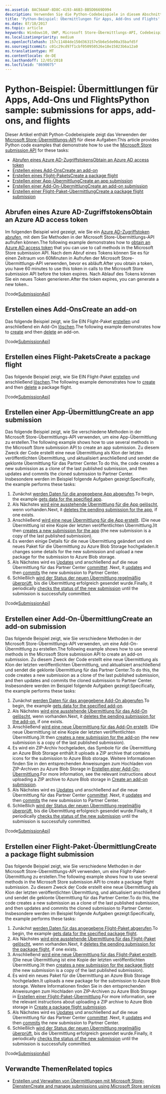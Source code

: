 ```yaml
---
ms.assetid: 8AC56AAF-8D8C-4193-A6B3-BB5D0669D994
description: Verwenden Sie die Python-Codebeispiele in diesem Abschnitt, um mehr über die Verwendung der Microsoft Store-Übermittlungs-API zu erfahren.
title: 'Python-Beispiel: Übermittlungen für Apps, Add-Ons und Flights'
ms.date: 07/10/2017
ms.topic: article
keywords: Windows10, UWP, Microsoft Store-Übermittlungs-API, Codebeispiele, Python
ms.localizationpriority: medium
ms.openlocfilehash: 157c11484de150d363157e5b6e5de00a35bafd5f
ms.sourcegitcommit: c01c29cd97f1cbf050950526e18e15823b6a12a0
ms.translationtype: MT
ms.contentlocale: de-DE
ms.lasthandoff: 12/05/2018
ms.locfileid: "8690075"
---
```

# <a name="python-sample-submissions-for-apps-add-ons-and-flights"></a><span data-ttu-id="69c39-104">Python-Beispiel: Übermittlungen für Apps, Add-Ons und Flights</span><span class="sxs-lookup"><span data-stu-id="69c39-104">Python sample: submissions for apps, add-ons, and flights</span></span>

<span data-ttu-id="69c39-105">Dieser Artikel enthält Python-Codebeispiele zeigt das Verwenden der [Microsoft Store-Übermittlungs-API](create-and-manage-submissions-using-windows-store-services.md) für diese Aufgaben:</span><span class="sxs-lookup"><span data-stu-id="69c39-105">This article provides Python code examples that demonstrate how to use the [Microsoft Store submission API](create-and-manage-submissions-using-windows-store-services.md) for these tasks:</span></span>

* [<span data-ttu-id="69c39-106">Abrufen eines Azure AD-Zugriffstokens</span><span class="sxs-lookup"><span data-stu-id="69c39-106">Obtain an Azure AD access token</span></span>](#token)
* [<span data-ttu-id="69c39-107">Erstellen eines Add-Ons</span><span class="sxs-lookup"><span data-stu-id="69c39-107">Create an add-on</span></span>](#create-add-on)
* [<span data-ttu-id="69c39-108">Erstellen eines Flight-Pakets</span><span class="sxs-lookup"><span data-stu-id="69c39-108">Create a package flight</span></span>](#create-package-flight)
* [<span data-ttu-id="69c39-109">Erstellen einer App-Übermittlung</span><span class="sxs-lookup"><span data-stu-id="69c39-109">Create an app submission</span></span>](#create-app-submission)
* [<span data-ttu-id="69c39-110">Erstellen einer Add-On-Übermittlung</span><span class="sxs-lookup"><span data-stu-id="69c39-110">Create an add-on submission</span></span>](#create-add-on-submission)
* [<span data-ttu-id="69c39-111">Erstellen einer Flight-Paket-Übermittlung</span><span class="sxs-lookup"><span data-stu-id="69c39-111">Create a package flight submission</span></span>](#create-flight-submission)

<span id="token" />

## <a name="obtain-an-azure-ad-access-token"></a><span data-ttu-id="69c39-112">Abrufen eines Azure AD-Zugriffstokens</span><span class="sxs-lookup"><span data-stu-id="69c39-112">Obtain an Azure AD access token</span></span>

<span data-ttu-id="69c39-113">Im folgenden Beispiel wird gezeigt, wie Sie ein [Azure AD-Zugriffstoken abrufen](create-and-manage-submissions-using-windows-store-services.md#obtain-an-azure-ad-access-token), mit dem Sie Methoden in der Microsoft Store-Übermittlungs-API aufrufen können.</span><span class="sxs-lookup"><span data-stu-id="69c39-113">The following example demonstrates how to [obtain an Azure AD access token](create-and-manage-submissions-using-windows-store-services.md#obtain-an-azure-ad-access-token) that you can use to call methods in the Microsoft Store submission API.</span></span> <span data-ttu-id="69c39-114">Nach dem Abruf eines Tokens können Sie es für einen Zeitraum von 60Minuten in Aufrufen der Microsoft Store-Übermittlungs-API verwenden, bevor es abläuft.</span><span class="sxs-lookup"><span data-stu-id="69c39-114">After you obtain a token, you have 60 minutes to use this token in calls to the Microsoft Store submission API before the token expires.</span></span> <span data-ttu-id="69c39-115">Nach Ablauf des Tokens können Sie ein neues Token generieren.</span><span class="sxs-lookup"><span data-stu-id="69c39-115">After the token expires, you can generate a new token..</span></span>

[!code[SubmissionApi](./code/StoreServicesExamples_Submission/python/Examples.py#L1-L20)]

<span id="create-add-on" />

## <a name="create-an-add-on"></a><span data-ttu-id="69c39-116">Erstellen eines Add-Ons</span><span class="sxs-lookup"><span data-stu-id="69c39-116">Create an add-on</span></span>

<span data-ttu-id="69c39-117">Das folgende Beispiel zeigt, wie Sie EIN Flight-Paket [erstellen](create-an-add-on.md) und anschließend ein Add-On [löschen](delete-an-add-on.md).</span><span class="sxs-lookup"><span data-stu-id="69c39-117">The following example demonstrates how to [create](create-an-add-on.md) and then [delete](delete-an-add-on.md) an add-on.</span></span>

[!code[SubmissionApi](./code/StoreServicesExamples_Submission/python/Examples.py#L26-L52)]

<span id="create-package-flight" />

## <a name="create-a-package-flight"></a><span data-ttu-id="69c39-118">Erstellen eines Flight-Pakets</span><span class="sxs-lookup"><span data-stu-id="69c39-118">Create a package flight</span></span>

<span data-ttu-id="69c39-119">Das folgende Beispiel zeigt, wie Sie EIN Flight-Paket [erstellen](create-a-flight.md) und anschließend [löschen](delete-a-flight.md).</span><span class="sxs-lookup"><span data-stu-id="69c39-119">The following example demonstrates how to [create](create-a-flight.md) and then [delete](delete-a-flight.md) a package flight.</span></span>

[!code[SubmissionApi](./code/StoreServicesExamples_Submission/python/Examples.py#L58-L87)]

<span id="create-app-submission" />

## <a name="create-an-app-submission"></a><span data-ttu-id="69c39-120">Erstellen einer App-Übermittlung</span><span class="sxs-lookup"><span data-stu-id="69c39-120">Create an app submission</span></span>

<span data-ttu-id="69c39-121">Das folgende Beispiel zeigt, wie Sie verschiedene Methoden in der Microsoft Store-Übermittlungs-API verwenden, um eine App-Übermittlung zu erstellen.</span><span class="sxs-lookup"><span data-stu-id="69c39-121">The following example shows how to use several methods in the Microsoft Store submission API to create an app submission.</span></span> <span data-ttu-id="69c39-122">Zu diesem Zweck der Code erstellt eine neue Übermittlung als Klon der letzten veröffentlichten Übermittlung, und aktualisiert anschließend und sendet die geklonte Übermittlung für das Partner Center.</span><span class="sxs-lookup"><span data-stu-id="69c39-122">To do this, the code creates a new submission as a clone of the last published submission, and then updates and commits the cloned submission to Partner Center.</span></span> <span data-ttu-id="69c39-123">Insbesondere werden im Beispiel folgende Aufgaben gezeigt:</span><span class="sxs-lookup"><span data-stu-id="69c39-123">Specifically, the example performs these tasks:</span></span>

1. <span data-ttu-id="69c39-124">Zunächst [werden Daten für die angegebene App abgerufen](get-an-app.md).</span><span class="sxs-lookup"><span data-stu-id="69c39-124">To begin, the example [gets data for the specified app](get-an-app.md).</span></span>
2. <span data-ttu-id="69c39-125">Als Nächstes [wird eine ausstehende Übermittlung für die App gelöscht](delete-an-app-submission.md), wenn vorhanden.</span><span class="sxs-lookup"><span data-stu-id="69c39-125">Next, it [deletes the pending submission for the app](delete-an-app-submission.md), if one exists.</span></span>
3. <span data-ttu-id="69c39-126">Anschließend [wird eine neue Übermittlung für die App erstellt](create-an-app-submission.md). (Die neue Übermittlung ist eine Kopie der letzten veröffentlichten Übermittlung.)</span><span class="sxs-lookup"><span data-stu-id="69c39-126">It then [creates a new submission for the app](create-an-app-submission.md) (the new submission is a copy of the last published submission).</span></span>
4. <span data-ttu-id="69c39-127">Es werden einige Details für die neue Übermittlung geändert und ein neues Paket für die Übermittlung zu Azure Blob Storage hochgeladen.</span><span class="sxs-lookup"><span data-stu-id="69c39-127">It changes some details for the new submission and upload a new package for the submission to Azure Blob storage.</span></span>
5. <span data-ttu-id="69c39-128">Als Nächstes wird es [Updates](update-an-app-submission.md) und anschließend auf die neue Übermittlung für das Partner Center [committet](commit-an-app-submission.md) .</span><span class="sxs-lookup"><span data-stu-id="69c39-128">Next, it [updates](update-an-app-submission.md) and then [commits](commit-an-app-submission.md) the new submission to Partner Center.</span></span>
6. <span data-ttu-id="69c39-129">Schließlich [wird der Status der neuen Übermittlung regelmäßig überprüft](get-status-for-an-app-submission.md), bis die Übermittlung erfolgreich gesendet wurde.</span><span class="sxs-lookup"><span data-stu-id="69c39-129">Finally, it periodically [checks the status of the new submission](get-status-for-an-app-submission.md) until the submission is successfully committed.</span></span>

[!code[SubmissionApi](./code/StoreServicesExamples_Submission/python/Examples.py#L93-L166)]

<span id="create-add-on-submission" />

## <a name="create-an-add-on-submission"></a><span data-ttu-id="69c39-130">Erstellen einer Add-On-Übermittlung</span><span class="sxs-lookup"><span data-stu-id="69c39-130">Create an add-on submission</span></span>

<span data-ttu-id="69c39-131">Das folgende Beispiel zeigt, wie Sie verschiedene Methoden in der Microsoft Store-Übermittlungs-API verwenden, um eine Add-On-Übermittlung zu erstellen.</span><span class="sxs-lookup"><span data-stu-id="69c39-131">The following example shows how to use several methods in the Microsoft Store submission API to create an add-on submission.</span></span> <span data-ttu-id="69c39-132">Zu diesem Zweck der Code erstellt eine neue Übermittlung als Klon der letzten veröffentlichten Übermittlung, und aktualisiert anschließend und sendet die geklonte Übermittlung für das Partner Center.</span><span class="sxs-lookup"><span data-stu-id="69c39-132">To do this, the code creates a new submission as a clone of the last published submission, and then updates and commits the cloned submission to Partner Center.</span></span> <span data-ttu-id="69c39-133">Insbesondere werden im Beispiel folgende Aufgaben gezeigt:</span><span class="sxs-lookup"><span data-stu-id="69c39-133">Specifically, the example performs these tasks:</span></span>

1. <span data-ttu-id="69c39-134">Zunächst [werden Daten für das angegebene Add-On abgerufen](get-an-add-on.md).</span><span class="sxs-lookup"><span data-stu-id="69c39-134">To begin, the example [gets data for the specified add-on](get-an-add-on.md).</span></span>
2. <span data-ttu-id="69c39-135">Als Nächstes [wird eine ausstehende Übermittlung für das Add-On gelöscht](delete-an-add-on-submission.md), wenn vorhanden.</span><span class="sxs-lookup"><span data-stu-id="69c39-135">Next, it [deletes the pending submission for the add-on](delete-an-add-on-submission.md), if one exists.</span></span>
3. <span data-ttu-id="69c39-136">Anschließend [wird eine neue Übermittlung für das Add-On erstellt](create-an-add-on-submission.md). (Die neue Übermittlung ist eine Kopie der letzten veröffentlichten Übermittlung.)</span><span class="sxs-lookup"><span data-stu-id="69c39-136">It then [creates a new submission for the add-on](create-an-add-on-submission.md) (the new submission is a copy of the last published submission).</span></span>
4. <span data-ttu-id="69c39-137">Es wird ein ZIP-Archiv hochgeladen, das Symbole für die Übermittlung an Azure Blob Storage enthält.</span><span class="sxs-lookup"><span data-stu-id="69c39-137">It uploads a ZIP archive that contains icons for the submission to Azure Blob storage.</span></span> <span data-ttu-id="69c39-138">Weitere Informationen finden Sie in den entsprechenden Anweisungen zum Hochladen von ZIP-Archiven zu Azure Blob Storage in [Erstellen einer Add-On-Übermittlung](manage-add-on-submissions.md#create-an-add-on-submission).</span><span class="sxs-lookup"><span data-stu-id="69c39-138">For more information, see the relevant instructions about uploading a ZIP archive to Azure Blob storage in [Create an add-on submission](manage-add-on-submissions.md#create-an-add-on-submission).</span></span>
5. <span data-ttu-id="69c39-139">Als Nächstes wird es [Updates](update-an-add-on-submission.md) und anschließend auf die neue Übermittlung für das Partner Center [committet](commit-an-add-on-submission.md) .</span><span class="sxs-lookup"><span data-stu-id="69c39-139">Next, it [updates](update-an-add-on-submission.md) and then [commits](commit-an-add-on-submission.md) the new submission to Partner Center.</span></span>
6. <span data-ttu-id="69c39-140">Schließlich [wird der Status der neuen Übermittlung regelmäßig überprüft](get-status-for-an-add-on-submission.md), bis die Übermittlung erfolgreich gesendet wurde.</span><span class="sxs-lookup"><span data-stu-id="69c39-140">Finally, it periodically [checks the status of the new submission](get-status-for-an-add-on-submission.md) until the submission is successfully committed.</span></span>

[!code[SubmissionApi](./code/StoreServicesExamples_Submission/python/Examples.py#L172-L245)]

<span id="create-flight-submission" />

## <a name="create-a-package-flight-submission"></a><span data-ttu-id="69c39-141">Erstellen einer Flight-Paket-Übermittlung</span><span class="sxs-lookup"><span data-stu-id="69c39-141">Create a package flight submission</span></span>

<span data-ttu-id="69c39-142">Das folgende Beispiel zeigt, wie Sie verschiedene Methoden in der Microsoft Store-Übermittlungs-API verwenden, um eine Flight-Paket-Übermittlung zu erstellen.</span><span class="sxs-lookup"><span data-stu-id="69c39-142">The following example shows how to use several methods in the Microsoft Store submission API to create a package flight submission.</span></span> <span data-ttu-id="69c39-143">Zu diesem Zweck der Code erstellt eine neue Übermittlung als Klon der letzten veröffentlichten Übermittlung, und aktualisiert anschließend und sendet die geklonte Übermittlung für das Partner Center.</span><span class="sxs-lookup"><span data-stu-id="69c39-143">To do this, the code creates a new submission as a clone of the last published submission, and then updates and commits the cloned submission to Partner Center.</span></span> <span data-ttu-id="69c39-144">Insbesondere werden im Beispiel folgende Aufgaben gezeigt:</span><span class="sxs-lookup"><span data-stu-id="69c39-144">Specifically, the example performs these tasks:</span></span>

1. <span data-ttu-id="69c39-145">Zunächst [werden Daten für das angegebene Flight-Paket abgerufen](get-a-flight.md).</span><span class="sxs-lookup"><span data-stu-id="69c39-145">To begin, the example [gets data for the specified package flight](get-a-flight.md).</span></span>
2. <span data-ttu-id="69c39-146">Als Nächstes [wird eine ausstehende Übermittlung für das Flight-Paket gelöscht](delete-a-flight-submission.md), wenn vorhanden.</span><span class="sxs-lookup"><span data-stu-id="69c39-146">Next, it [deletes the pending submission for the package flight](delete-a-flight-submission.md), if one exists.</span></span>
3. <span data-ttu-id="69c39-147">Anschließend [wird eine neue Übermittlung für das Flight-Paket erstellt](create-a-flight-submission.md). (Die neue Übermittlung ist eine Kopie der letzten veröffentlichten Übermittlung.)</span><span class="sxs-lookup"><span data-stu-id="69c39-147">It then [creates a new submission for the package flight](create-a-flight-submission.md) (the new submission is a copy of the last published submission).</span></span>
4. <span data-ttu-id="69c39-148">Es wird ein neues Paket für die Übermittlung an Azure Blob Storage hochgeladen.</span><span class="sxs-lookup"><span data-stu-id="69c39-148">It uploads a new package for the submission to Azure Blob storage.</span></span> <span data-ttu-id="69c39-149">Weitere Informationen finden Sie in den entsprechenden Anweisungen zum Hochladen von ZIP-Archiven zu Azure Blob Storage in [Erstellen einer Flight-Paket-Übermittlung](manage-flight-submissions.md#create-a-package-flight-submission).</span><span class="sxs-lookup"><span data-stu-id="69c39-149">For more information, see the relevant instructions about uploading a ZIP archive to Azure Blob storage in [Create a package flight submission](manage-flight-submissions.md#create-a-package-flight-submission).</span></span>
5. <span data-ttu-id="69c39-150">Als Nächstes wird es [Updates](update-a-flight-submission.md) und anschließend auf die neue Übermittlung für das Partner Center [committet](commit-a-flight-submission.md) .</span><span class="sxs-lookup"><span data-stu-id="69c39-150">Next, it [updates](update-a-flight-submission.md) and then [commits](commit-a-flight-submission.md) the new submission to Partner Center.</span></span>
6. <span data-ttu-id="69c39-151">Schließlich [wird der Status der neuen Übermittlung regelmäßig überprüft](get-status-for-a-flight-submission.md), bis die Übermittlung erfolgreich gesendet wurde.</span><span class="sxs-lookup"><span data-stu-id="69c39-151">Finally, it periodically [checks the status of the new submission](get-status-for-a-flight-submission.md) until the submission is successfully committed.</span></span>

[!code[SubmissionApi](./code/StoreServicesExamples_Submission/python/Examples.py#L251-L325)]

## <a name="related-topics"></a><span data-ttu-id="69c39-152">Verwandte Themen</span><span class="sxs-lookup"><span data-stu-id="69c39-152">Related topics</span></span>

* [<span data-ttu-id="69c39-153">Erstellen und Verwalten von Übermittlungen mit Microsoft Store-Diensten</span><span class="sxs-lookup"><span data-stu-id="69c39-153">Create and manage submissions using Microsoft Store services</span></span>](create-and-manage-submissions-using-windows-store-services.md)
